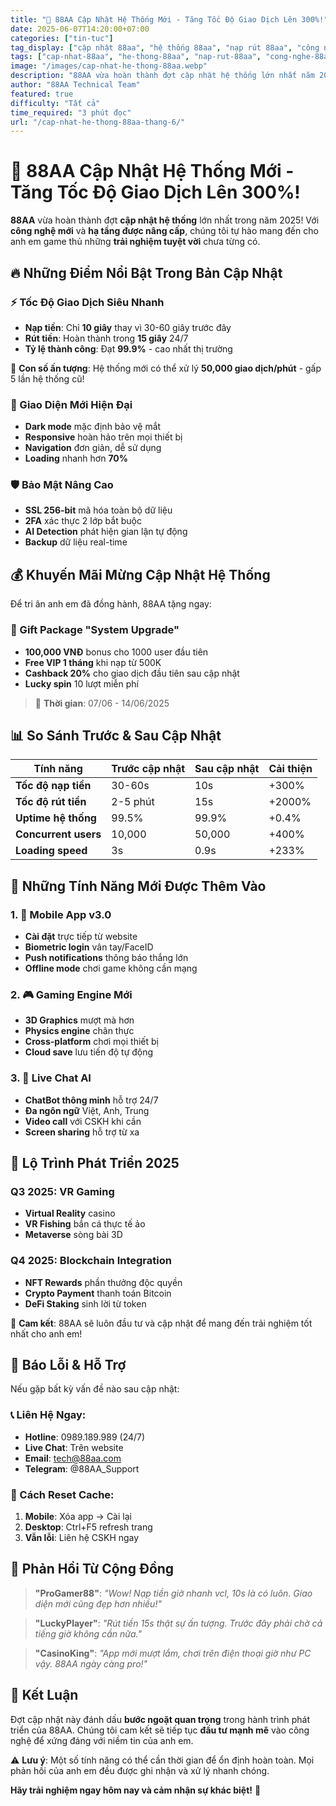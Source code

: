 ```yaml
---
title: "🚀 88AA Cập Nhật Hệ Thống Mới - Tăng Tốc Độ Giao Dịch Lên 300%!"
date: 2025-06-07T14:20:00+07:00
categories: ["tin-tuc"]
tag_display: ["cập nhật 88aa", "hệ thống 88aa", "nạp rút 88aa", "công nghệ 88aa"]
tags: ["cap-nhat-88aa", "he-thong-88aa", "nap-rut-88aa", "cong-nghe-88aa"]
image: "/images/cap-nhat-he-thong-88aa.webp"
description: "88AA vừa hoàn thành đợt cập nhật hệ thống lớn nhất năm 2025, mang đến trải nghiệm nạp/rút tiền siêu tốc chỉ trong 10 giây và giao diện mới hiện đại hơn."
author: "88AA Technical Team"
featured: true
difficulty: "Tất cả"
time_required: "3 phút đọc"
url: "/cap-nhat-he-thong-88aa-thang-6/"
---
```


# 🚀 88AA Cập Nhật Hệ Thống Mới - Tăng Tốc Độ Giao Dịch Lên 300%!

**88AA** vừa hoàn thành đợt **cập nhật hệ thống** lớn nhất trong năm 2025! Với **công nghệ mới** và **hạ tầng được nâng cấp**, chúng tôi tự hào mang đến cho anh em game thủ những **trải nghiệm tuyệt vời** chưa từng có.

## 🔥 Những Điểm Nổi Bật Trong Bản Cập Nhật

### ⚡ Tốc Độ Giao Dịch Siêu Nhanh
- **Nạp tiền**: Chỉ **10 giây** thay vì 30-60 giây trước đây
- **Rút tiền**: Hoàn thành trong **15 giây** 24/7
- **Tỷ lệ thành công**: Đạt **99.9%** - cao nhất thị trường

<div class="highlight-box">
🎯 <strong>Con số ấn tượng</strong>: Hệ thống mới có thể xử lý <strong>50,000 giao dịch/phút</strong> - gấp 5 lần hệ thống cũ!
</div>

### 🎨 Giao Diện Mới Hiện Đại
- **Dark mode** mặc định bảo vệ mắt
- **Responsive** hoàn hảo trên mọi thiết bị
- **Navigation** đơn giản, dễ sử dụng
- **Loading** nhanh hơn **70%**

### 🛡️ Bảo Mật Nâng Cao
- **SSL 256-bit** mã hóa toàn bộ dữ liệu
- **2FA** xác thực 2 lớp bắt buộc
- **AI Detection** phát hiện gian lận tự động
- **Backup** dữ liệu real-time

## 💰 Khuyến Mãi Mừng Cập Nhật Hệ Thống

Để tri ân anh em đã đồng hành, 88AA tặng ngay:

### 🎁 Gift Package "System Upgrade"
- **100,000 VNĐ** bonus cho 1000 user đầu tiên
- **Free VIP 1 tháng** khi nạp từ 500K
- **Cashback 20%** cho giao dịch đầu tiên sau cập nhật
- **Lucky spin** 10 lượt miễn phí

> 📅 **Thời gian**: 07/06 - 14/06/2025

## 📊 So Sánh Trước & Sau Cập Nhật

| Tính năng | Trước cập nhật | Sau cập nhật | Cải thiện |
|-----------|---------------|--------------|-----------|
| **Tốc độ nạp tiền** | 30-60s | 10s | +300% |
| **Tốc độ rút tiền** | 2-5 phút | 15s | +2000% |
| **Uptime hệ thống** | 99.5% | 99.9% | +0.4% |
| **Concurrent users** | 10,000 | 50,000 | +400% |
| **Loading speed** | 3s | 0.9s | +233% |

## 🔧 Những Tính Năng Mới Được Thêm Vào

### 1. 📱 Mobile App v3.0
- **Cài đặt** trực tiếp từ website
- **Biometric login** vân tay/FaceID  
- **Push notifications** thông báo thắng lớn
- **Offline mode** chơi game không cần mạng

### 2. 🎮 Gaming Engine Mới
- **3D Graphics** mượt mà hơn
- **Physics engine** chân thực
- **Cross-platform** chơi mọi thiết bị
- **Cloud save** lưu tiến độ tự động

### 3. 💬 Live Chat AI
- **ChatBot thông minh** hỗ trợ 24/7
- **Đa ngôn ngữ** Việt, Anh, Trung
- **Video call** với CSKH khi cần
- **Screen sharing** hỗ trợ từ xa

## 🎯 Lộ Trình Phát Triển 2025

### Q3 2025: VR Gaming
- **Virtual Reality** casino
- **VR Fishing** bắn cá thực tế ảo
- **Metaverse** sòng bài 3D

### Q4 2025: Blockchain Integration  
- **NFT Rewards** phần thưởng độc quyền
- **Crypto Payment** thanh toán Bitcoin
- **DeFi Staking** sinh lời từ token

<div class="success-box">
🎉 <strong>Cam kết</strong>: 88AA sẽ luôn đầu tư và cập nhật để mang đến trải nghiệm tốt nhất cho anh em!
</div>

## 🐛 Báo Lỗi & Hỗ Trợ

Nếu gặp bất kỳ vấn đề nào sau cập nhật:

### 📞 Liên Hệ Ngay:
- **Hotline**: 0989.189.989 (24/7)
- **Live Chat**: Trên website
- **Email**: tech@88aa.com
- **Telegram**: @88AA_Support

### 🔄 Cách Reset Cache:
1. **Mobile**: Xóa app → Cài lại
2. **Desktop**: Ctrl+F5 refresh trang
3. **Vẫn lỗi**: Liên hệ CSKH ngay

## 💬 Phản Hồi Từ Cộng Đồng

> **"ProGamer88"**: *"Wow! Nạp tiền giờ nhanh vcl, 10s là có luôn. Giao diện mới cũng đẹp hơn nhiều!"*

> **"LuckyPlayer"**: *"Rút tiền 15s thật sự ấn tượng. Trước đây phải chờ cả tiếng giờ không cần nữa."*

> **"CasinoKing"**: *"App mới mượt lắm, chơi trên điện thoại giờ như PC vậy. 88AA ngày càng pro!"*

## 🎊 Kết Luận

Đợt cập nhật này đánh dấu **bước ngoặt quan trọng** trong hành trình phát triển của 88AA. Chúng tôi cam kết sẽ tiếp tục **đầu tư mạnh mẽ** vào công nghệ để xứng đáng với niềm tin của anh em.

<div class="warning-box">
⚠️ <strong>Lưu ý</strong>: Một số tính năng có thể cần thời gian để ổn định hoàn toàn. Mọi phản hồi của anh em đều được ghi nhận và xử lý nhanh chóng.
</div>

**Hãy trải nghiệm ngay hôm nay và cảm nhận sự khác biệt!** 🚀
